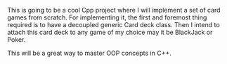 This is going to be a cool Cpp project where I will implement a set of card games from scratch. For implementing it, the first and foremost thing required is to have a decoupled generic Card deck class. Then I intend to attach this card deck to any game of my choice may it be BlackJack or Poker.

This will be a great way to master OOP concepts in C++.
